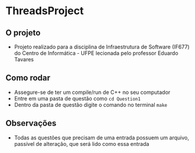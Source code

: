 # ThreadsProject

## O projeto

- Projeto realizado para a disciplina de Infraestrutura de Software (IF677) do Centro de Informática - UFPE lecionada pelo professor Eduardo Tavares

## Como rodar

- Assegure-se de ter um compile/run de C++ no seu computador
- Entre em uma pasta de questão como `cd Question1`
- Dentro da pasta de questão digite o comando no terminal `make`

## Observações

- Todas as questões que precisam de uma entrada possuem um arquivo, passível de alteração, que será lido como essa entrada
